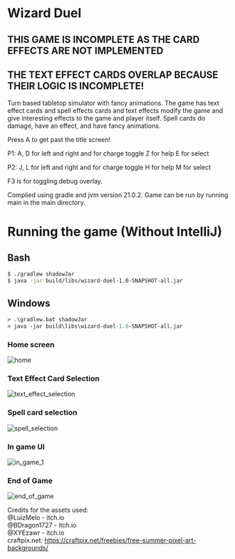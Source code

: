 # Wizard Duel

## THIS GAME IS INCOMPLETE AS THE CARD EFFECTS ARE NOT IMPLEMENTED
## THE TEXT EFFECT CARDS OVERLAP BECAUSE THEIR LOGIC IS INCOMPLETE!

Turn based tabletop simulator with fancy animations. The game has text effect cards and spell effects cards and 
text effects modify the game and give interesting effects to the game and player itself.
Spell cards do damage, have an effect, and have fancy animations. 

Press A to get past the title screen!

P1:
A, D for left and right and for charge toggle
Z for help
E for select

P2:
J, L for left and right and for charge toggle
H for help
M for select

F3 is for toggling debug overlay.

Complied using gradle and jvm version 21.0.2. 
Game can be run by running main in the main directory.

# Running the game (Without IntelliJ)

## Bash

```sh
$ ./gradlew shadowJar
$ java -jar build/libs/wizard-duel-1.0-SNAPSHOT-all.jar
```

## Windows

```ps
> .\gradlew.bat shadowJar
> java -jar build\libs\wizard-duel-1.0-SNAPSHOT-all.jar
```

### Home screen
![home](https://github.com/utsav-bhandari/wizard-duel/assets/145168913/4a9a0b6f-8a1d-443c-a21f-01e40e05dc74)

### Text Effect Card Selection
![text_effect_selection](https://github.com/utsav-bhandari/wizard-duel/assets/145168913/4d1bc197-cf3a-441c-b920-6b33f418f73b)

### Spell card selection
![spell_selection](https://github.com/utsav-bhandari/wizard-duel/assets/145168913/1f5a63e5-4ca8-4a45-8c39-b5ffbc25db46)

### In game UI
![in_game_1](https://github.com/utsav-bhandari/wizard-duel/assets/145168913/bf79e1a6-76cb-4402-bec9-66af80d07f44)

### End of Game
![end_of_game](https://github.com/utsav-bhandari/wizard-duel/assets/145168913/8872fdae-2b5e-4b8a-87ed-1632fb450e04)


Credits for the assets used: \
@LuizMelo - itch.io \
@BDragon1727 - itch.io \
@XYEzawr - itch.io \
craftpix.net: https://craftpix.net/freebies/free-summer-pixel-art-backgrounds/
